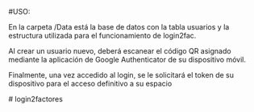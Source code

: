 <p>#USO:</p>
En la carpeta /Data está la base de datos con la tabla usuarios y la estructura utilizada para el funcionamiento de  login2fac.
<p></p>
<p></p>
Al crear un usuario nuevo, deberá escanear el código QR asignado mediante la aplicación de Google Authenticator de su dispositivo móvil.
<p></p>
Finalmente, una vez accedido al login, se le solicitará el token de su dispositivo para el acceso definitivo a su espacio
<p></p>
<p></p>
# login2factores
